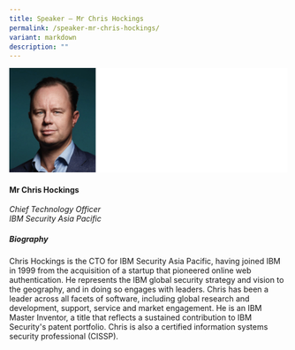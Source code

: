 ```yaml
---
title: Speaker – Mr Chris Hockings
permalink: /speaker-mr-chris-hockings/
variant: markdown
description: ""
---
```


![](/images/2024%20speakers/Chris_Hocking.png)
#### **Mr Chris Hockings**

*Chief Technology Officer <br>
IBM Security Asia Pacific*

##### **Biography**
Chris Hockings is the CTO for IBM Security Asia Pacific, having joined IBM in 1999 from the acquisition of a startup that pioneered online web authentication.  He represents the IBM global security strategy and vision to the geography, and in doing so engages with leaders.   Chris has been a leader across all facets of software, including global research and development, support, service and market engagement.  He is an IBM Master Inventor, a title that reflects a sustained contribution to IBM Security's patent portfolio.  Chris is also a certified information systems security professional (CISSP).